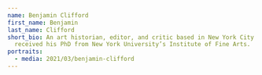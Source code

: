 ```yaml
---
name: Benjamin Clifford
first_name: Benjamin
last_name: Clifford
short_bio: An art historian, editor, and critic based in New York City. He
  received his PhD from New York University’s Institute of Fine Arts.
portraits:
  - media: 2021/03/benjamin-clifford
---
```

